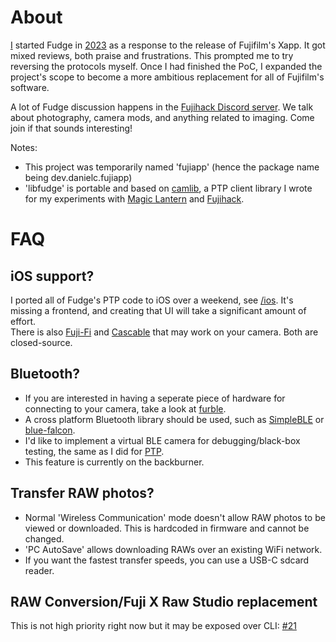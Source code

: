 # About
[I](https://danielc.dev/) started Fudge in [2023](https://github.com/petabyt/fudge/commit/b282b6a8ff5f88c51e1b72333d447b71077545ea) as a response to the release of Fujifilm's Xapp. It got mixed reviews,
both praise and frustrations. This prompted me to try reversing the protocols myself. Once I had finished the PoC, I expanded the project's scope to become a more ambitious replacement for all of Fujifilm's software.

A lot of Fudge discussion happens in the [Fujihack Discord server](https://discord.gg/UZXDktvAZP). We talk about photography, camera mods, and anything related to imaging. Come join if that sounds interesting!

Notes:
- This project was temporarily named 'fujiapp' (hence the package name being dev.danielc.fujiapp)
- 'libfudge' is portable and based on [camlib](https://github.com/petabyt/camlib), a PTP client library I wrote for my experiments with [Magic Lantern](https://github.com/petabyt/mlinstall) and [Fujihack](https://fujihack.org/).

# FAQ
## iOS support?
I ported all of Fudge's PTP code to iOS over a weekend, see [/ios](https://github.com/petabyt/fudge/tree/master/ios). It's missing a frontend, and creating that UI will take a significant
amount of effort.  
There is also [Fuji-Fi](https://apps.apple.com/us/app/fuji-fi/id1441309889) and [Cascable](https://apps.apple.com/us/app/cascable-tether-edit-photos/id974193500) that may work on your camera. Both are closed-source.

## Bluetooth?
- If you are interested in having a seperate piece of hardware for connecting to your camera, take a look at [furble](https://github.com/gkoh/furble).
- A cross platform Bluetooth library should be used, such as [SimpleBLE](https://github.com/OpenBluetoothToolbox/SimpleBLE) or [blue-falcon](https://github.com/Reedyuk/blue-falcon).
- I'd like to implement a virtual BLE camera for debugging/black-box testing, the same as I did for [PTP](https://github.com/petabyt/vcam).
- This feature is currently on the backburner.

## Transfer RAW photos?
- Normal 'Wireless Communication' mode doesn't allow RAW photos to be viewed or downloaded. This is hardcoded in firmware and cannot be changed.
- 'PC AutoSave' allows downloading RAWs over an existing WiFi network.
- If you want the fastest transfer speeds, you can use a USB-C sdcard reader.

## RAW Conversion/Fuji X Raw Studio replacement
This is not high priority right now but it may be exposed over CLI: [#21](https://github.com/petabyt/fudge/issues/21)
